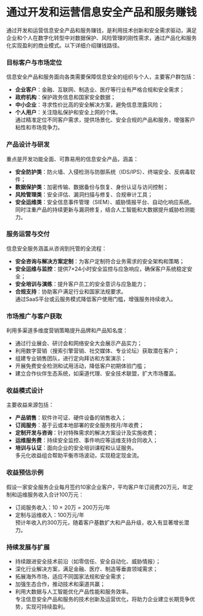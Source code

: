 # 通过开发和运营信息安全产品和服务赚钱

通过开发和运营信息安全产品和服务赚钱，是利用技术创新和安全需求驱动，满足企业和个人在数字化转型中对数据保护、风险管理的刚性需求，通过产品化和服务化实现盈利的商业模式。以下详细介绍赚钱路径。

### 目标客户与市场定位  
信息安全产品和服务面向各类需要保障信息安全的组织与个人，主要客户群包括：  
* **企业客户**：金融、互联网、制造业、医疗等行业有严格合规和安全需求；  
* **政府机构**：保护政务信息和国家安全数据；  
* **中小企业**：寻求性价比高的安全解决方案，避免信息泄露风险；  
* **个人用户**：关注隐私保护和安全上网的个体。  
通过精准定位不同客户需求，提供场景化、安全合规的产品和服务，增强客户粘性和市场竞争力。

### 产品设计与研发  
重点是开发功能全面、可靠易用的信息安全产品，涵盖：  
* **安全防护类**：防火墙、入侵检测与防御系统（IDS/IPS）、终端安全、反病毒软件；  
* **数据保护类**：加密传输、数据备份与恢复、身份认证与访问控制；  
* **风险管理类**：安全评估、漏洞扫描与修复、合规审计工具；  
* **安全运维类**：安全信息事件管理（SIEM）、威胁情报平台、自动化响应系统。  
同时注重产品的持续更新与漏洞修复，结合人工智能和大数据提升威胁检测能力。

### 服务运营与交付  
信息安全服务涵盖从咨询到托管的全流程：  
* **安全咨询与解决方案定制**：为客户定制符合业务需求的安全架构和策略；  
* **安全运维与监控**：提供7×24小时安全监控与应急响应，确保客户系统稳定安全；  
* **安全培训与演练**：提升客户员工的安全意识与应急能力；  
* **合规支持**：协助客户满足行业和国家法规要求。  
通过SaaS平台或云服务模式降低客户使用门槛，增强服务持续收入。

### 市场推广与客户获取  
利用多渠道多维度营销策略提升品牌和产品知名度：  
* 通过行业展会、研讨会和网络安全大会展示产品实力；  
* 利用数字营销（搜索引擎营销、社交媒体、专业论坛）获取潜在客户；  
* 组建专业销售团队，进行定向拜访和方案演示；  
* 开展免费安全检测和试用活动，降低客户初期体验门槛；  
* 建立合作伙伴生态系统，如渠道代理、安全技术联盟，扩大市场覆盖。

### 收益模式设计  
主要收益来源包括：  
* **产品销售**：软件许可证、硬件设备的销售收入；  
* **订阅服务**：基于云或本地部署的安全服务按月/年收费；  
* **定制开发与咨询**：针对特殊需求的解决方案设计及实施收费；  
* **运维服务费**：持续安全监控、事件响应等运维支持合同收入；  
* **培训与认证**：面向企业的安全培训课程和认证服务。  
多元化收益组合帮助平衡市场波动，实现稳定现金流。

### 收益预估示例  
假设一家安全服务企业每月签约10家企业客户，平均客户年订阅费20万元，年定制和运维服务收入合计100万元：  
* 订阅服务收入：10 × 20万 = 200万元/年  
* 定制与运维收入：100万元/年  
预计年收入约300万元，随着客户基数扩大和产品升级，收入有显著增长潜力。

### 持续发展与扩展  
* 持续跟进安全技术前沿（如零信任、安全自动化、威胁情报）；  
* 深化行业解决方案，满足金融、医疗、制造等垂直领域需求；  
* 拓展海外市场，适应不同国家法规和安全需求；  
* 加强生态合作，推动技术和渠道共赢；  
* 利用大数据与人工智能优化产品性能和服务效率。  
专注信息安全产品和服务的技术创新及运营优化，将助力企业建立长期竞争优势，实现可持续盈利。